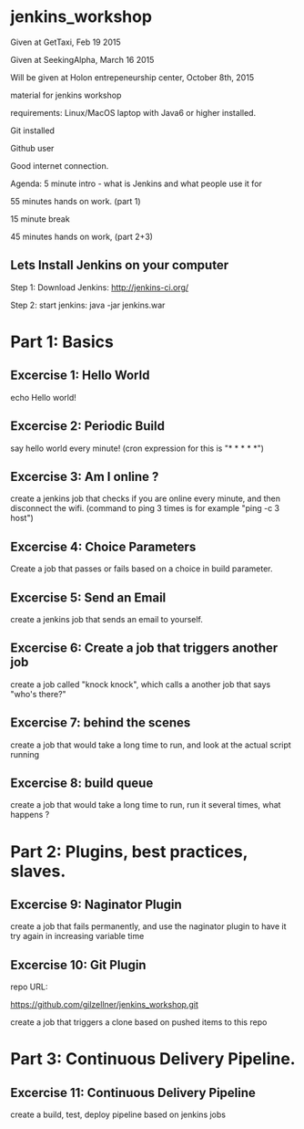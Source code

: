 # jenkins_workshop
Given at GetTaxi, Feb 19 2015

Given at SeekingAlpha, March 16 2015

Will be given at Holon entrepeneurship center, October 8th, 2015

material for jenkins workshop

requirements:
Linux/MacOS laptop with Java6 or higher installed.

Git installed

Github user

Good internet connection.

Agenda:
5 minute intro - what is Jenkins and what people use it for

55 minutes hands on work. (part 1)

15 minute break

45 minutes hands on work, (part 2+3)

## Lets Install Jenkins on your computer
Step 1: Download Jenkins: http://jenkins-ci.org/

Step 2: start jenkins: 
java -jar jenkins.war

# Part 1: Basics

## Excercise 1: Hello World
echo Hello world!

## Excercise 2: Periodic Build
say hello world every minute! (cron expression for this is "* * * * *")

## Excercise 3: Am I online ?
create a jenkins job that checks if you are online every minute, and then disconnect the wifi.
(command to ping 3 times is for example "ping -c 3 host")

## Excercise 4: Choice Parameters
Create a job that passes or fails based on a choice in build parameter.

## Excercise 5: Send an Email
create a jenkins job that sends an email to yourself.

## Excercise 6: Create a job that triggers another job
create a job called "knock knock", which calls a another job that says "who's there?"

## Excercise 7: behind the scenes
create a job that would take a long time to run, and look at the actual script running

## Excercise 8: build queue
create a job that would take a long time to run, run it several times, what happens ?

# Part 2: Plugins, best practices, slaves.

## Excercise 9: Naginator Plugin
create a job that fails permanently, and use the naginator plugin to have it try again in increasing variable time

## Excercise 10: Git Plugin
repo URL: 

https://github.com/gilzellner/jenkins_workshop.git

create a job that triggers a clone based on pushed items to this repo

# Part 3: Continuous Delivery Pipeline.

## Excercise 11: Continuous Delivery Pipeline
create a build, test, deploy pipeline based on jenkins jobs
